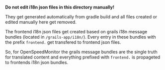 **Do not edit i18n json files in this directory manually!**

They get generated automatically from gradle build and all files created or edited manually here get removed.

The frontend i18n json files get created based on grails i18n message bundles (located in `/grails-app/i18n/`).
Every entry in these bundles with the prefix `frontend.` get transfered to frontend json files. 

So, for OpenSpeedMonitor the grails message bundles are the single truth for translated content and everything 
prefixed with `frontend.` is propageted to frontends i18n json bundles. 
